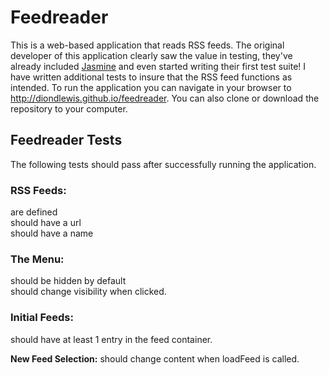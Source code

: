 # Feedreader

This is a web-based application that reads RSS feeds. The original developer of this application clearly saw the value in testing, they've already included [Jasmine](http://jasmine.github.io/) and even started writing their first test suite! I have written additional tests to insure that the RSS feed functions as intended.
To run the application you can navigate in your browser to http://diondlewis.github.io/feedreader. You can also clone or download the repository to your computer.

## Feedreader Tests

The following tests should pass after successfully running the application.

### RSS Feeds:
are defined
<br>
should have a url
<br>
should have a name

### The Menu:
should be hidden by default
<br>
should change visibility when clicked.

### Initial Feeds:
should have at least 1 entry in the feed container.

**New Feed Selection:**
should change content when loadFeed is called.
